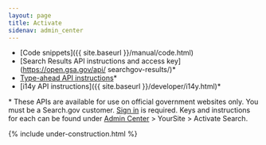 ```yaml
---
layout: page
title: Activate
sidenav: admin_center
---
```

* [Code snippets]({{ site.baseurl }}/manual/code.html)
* [Search Results API instructions and access key](https://open.gsa.gov/api/ searchgov-results/)\*
* [Type-ahead API instructions](https://open.gsa.gov/api/searchgov-suggestions/)\*
* [i14y API instructions]({{ site.baseurl }}/developer/i14y.html)\*

\* These APIs are available for use on official government websites only. You must be a Search.gov customer. [Sign in](https://search.usa.gov/sites) is required. Keys and instructions for each can be found under [Admin Center](https://search.usa.gov/sites) > YourSite > Activate Search.

{% include under-construction.html %}
